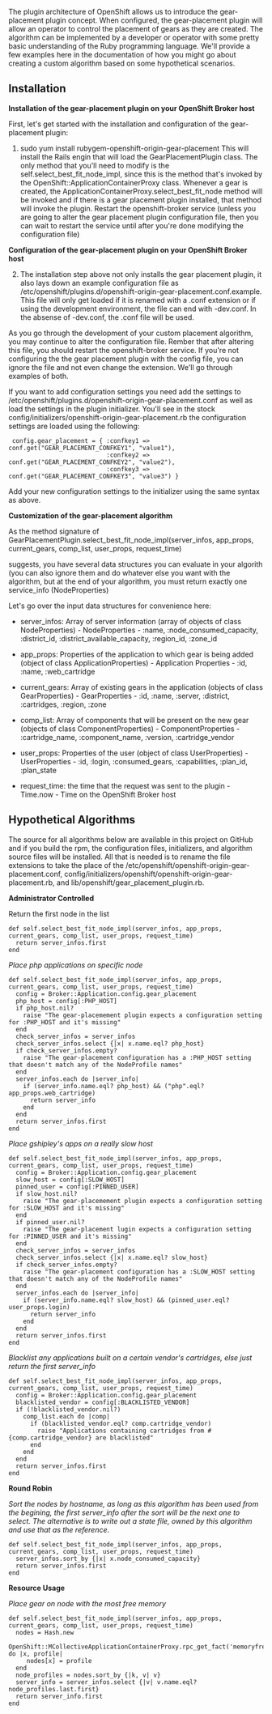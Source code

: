 The plugin architecture of OpenShift allows us to introduce the gear-placement plugin concept. When configured, the gear-placement plugin will allow an operator to control the placement of gears as they are created. The algorithm can be implemented by a developer or operator with some pretty basic understanding of the Ruby programming language. We'll provide a few examples here in the documentation of how you might go about creating a custom algorithm based on some hypothetical scenarios.

Installation
------------

**Installation of the gear-placement plugin on your OpenShift Broker host**

First, let's get started with the installation and configuration of the gear-placement plugin:
1. sudo yum install rubygem-openshift-origin-gear-placement
    This will install the Rails engin that will load the GearPlacementPlugin class. The only method that you'll need to modify is the self.select_best_fit_node_impl, since this is the method that's invoked by the OpenShift::ApplicationContainerProxy class. Whenever a gear is created, the ApplicationContainerProxy.select_best_fit_node method will be invoked and if there is a gear placement plugin installed, that method will invoke the plugin.
    Restart the openshift-broker service (unless you are going to alter the gear placement plugin configuration file, then you can wait to restart the service until after you're done modifying the configuration file)

**Configuration of the gear-placement plugin on your OpenShift Broker host**

2. The installation step above not only installs the gear placement plugin, it also lays down an example configuration file as /etc/openshift/plugins.d/openshift-origin-gear-placement.conf.example. This file will only get loaded if it is renamed with a .conf extension or if using the development environment, the file can end with -dev.conf. In the absense of -dev.conf, the .conf file will be used.

As you go through the development of your custom placement algorithm, you may continue to alter the configuration file. Rember that after altering this file, you should restart the openshift-broker service. If you're not configuring the the gear placement plugin with the config file, you can ignore the file and not even change the extension. We'll go through examples of both.

If you want to add configuration settings you need add the settings to /etc/openshift/plugins.d/openshift-origin-gear-placement.conf as well as load the settings in the plugin initializer. You'll see in the stock config/initializers/openshift-origin-gear-placement.rb the configuration settings are loaded using the following:

     config.gear_placement = { :confkey1 => conf.get("GEAR_PLACEMENT_CONFKEY1", "value1"),
                               :confkey2 => conf.get("GEAR_PLACEMENT_CONFKEY2", "value2"),
                               :confkey3 => conf.get("GEAR_PLACEMENT_CONFKEY3", "value3") }

Add your new configuration settings to the initializer using the same syntax as above.

**Customization of the gear-placement algorithm**

As the method signature of
    GearPlacementPlugin.select_best_fit_node_impl(server_infos, app_props, current_gears, comp_list, user_props, request_time)

suggests, you have several data structures you can evaluate in your algorith (you can also ignore them and do whatever else you want with the algorithm, but at the end of your algorithm, you must return exactly one service_info (NodeProperties)

Let's go over the input data structures for convenience here:

* server_infos: Array of server information (array of objects of class NodeProperties)  -  NodeProperties - :name, :node_consumed_capacity, :district_id, :district_available_capacity, :region_id, :zone_id

* app_props: Properties of the application to which gear is being added (object of class ApplicationProperties)  - Application Properties - :id, :name, :web_cartridge

* current_gears: Array of existing gears in the application (objects of class GearProperties)  - GearProperties - :id, :name, :server, :district, :cartridges, :region, :zone

* comp_list: Array of components that will be present on the new gear (objects of class ComponentProperties)  - ComponentProperties - :cartridge_name, :component_name, :version, :cartridge_vendor

* user_props: Properties of the user (object of class UserProperties)  - UserProperties - :id, :login, :consumed_gears, :capabilities, :plan_id, :plan_state

* request_time: the time that the request was sent to the plugin -  Time.now - Time on the OpenShift Broker host

Hypothetical Algorithms
-----------------------

The source for all algorithms below are available in this project on GitHub and if you build the rpm, the configuration files, initializers, and algorithm source files will be installed. All that is needed is to rename the file extensions to take the place of the /etc/openshift/openshift-origin-gear-placement.conf, config/initializers/openshift/openshift-origin-gear-placement.rb, and lib/openshift/gear_placement_plugin.rb.

**Administrator Controlled**

Return the first node in the list

    def self.select_best_fit_node_impl(server_infos, app_props, current_gears, comp_list, user_props, request_time)
      return server_infos.first
    end


*Place php applications on specific node*

    def self.select_best_fit_node_impl(server_infos, app_props, current_gears, comp_list, user_props, request_time)
      config = Broker::Application.config.gear_placement
      php_host = config[:PHP_HOST]
      if php_host.nil?
        raise "The gear-placemement plugin expects a configuration setting for :PHP_HOST and it's missing"
      end
      check_server_infos = server_infos
      check_server_infos.select {|x| x.name.eql? php_host}
      if check_server_infos.empty?
        raise "The gear-placement configuration has a :PHP_HOST setting that doesn't match any of the NodeProfile names"
      end
      server_infos.each do |server_info|
        if (server_info.name.eql? php_host) && ("php".eql? app_props.web_cartridge)
          return server_info
        end
      end
      return server_infos.first
    end

*Place gshipley's apps on a really slow host*

    def self.select_best_fit_node_impl(server_infos, app_props, current_gears, comp_list, user_props, request_time)
      config = Broker::Application.config.gear_placement
      slow_host = config[:SLOW_HOST]
      pinned_user = config[:PINNED_USER]
      if slow_host.nil?
        raise "The gear-placemement plugin expects a configuration setting for :SLOW_HOST and it's missing"
      end
      if pinned_user.nil?
        raise "The gear-placement lugin expects a configuration setting for :PINNED_USER and it's missing"
      end
      check_server_infos = server_infos
      check_server_infos.select {|x| x.name.eql? slow_host}
      if check_server_infos.empty?
        raise "The gear-placement configuration has a :SLOW_HOST setting that doesn't match any of the NodeProfile names"
      end
      server_infos.each do |server_info|
        if (server_info.name.eql? slow_host) && (pinned_user.eql? user_props.login)
          return server_info
        end
      end
      return server_infos.first
    end

*Blacklist any applications built on a certain vendor's cartridges, else just return the first server_info*

    def self.select_best_fit_node_impl(server_infos, app_props, current_gears, comp_list, user_props, request_time)
      config = Broker::Application.config.gear_placement
      blacklisted_vendor = config[:BLACKLISTED_VENDOR]
      if (!blacklisted_vendor.nil?)
        comp_list.each do |comp|
          if (blacklisted_vendor.eql? comp.cartridge_vendor)
            raise "Applications containing cartridges from #{comp.cartridge_vendor} are blacklisted"
          end
        end
      end
      return server_infos.first
    end

**Round Robin**

*Sort the nodes by hostname, as long as this algorithm has been used from the begining, the first server_info after the sort will be the next one to select. The alternative is to write out a state file, owned by this algorithm and use that as the reference*.

    def self.select_best_fit_node_impl(server_infos, app_props, current_gears, comp_list, user_props, request_time)
      server_infos.sort_by {|x| x.node_consumed_capacity}
      return server_infos.first
    end

**Resource Usage**

*Place gear on node with the most free memory*

    def self.select_best_fit_node_impl(server_infos, app_props, current_gears, comp_list, user_props, request_time)
      nodes = Hash.new
      OpenShift::MCollectiveApplicationContainerProxy.rpc_get_fact('memoryfree')  do |x, profile|
         nodes[x] = profile
      end
      node_profiles = nodes.sort_by {|k, v| v}
      server_info = server_infos.select {|v| v.name.eql? node_profiles.last.first}
      return server_info.first
    end


